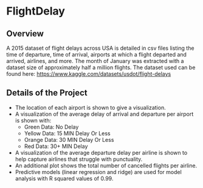 # FlightDelay

## Overview
A 2015 dataset of flight delays across USA is detailed in csv files listing the time of departure, time of arrival, airports at which a flight departed and arrived, airlines, and more. The month of January was extracted with a dataset size of approximately half a million flights. The dataset used can be found here: https://www.kaggle.com/datasets/usdot/flight-delays

## Details of the Project
* The location of each airport is shown to give a visualization.
* A visualization of the average delay of arrival and departure per airport is shown with:
  * Green Data: No Delay
  * Yellow Data: 15 MIN Delay Or Less
  * Orange Data: 30 MIN Delay Or Less
  * Red Data: 30+ MIN Delay
* A visualization of the average departure delay per airline is shown to help capture airlines that struggle with punctuality.
* An additional plot shows the total number of cancelled flights per airline.
* Predictive models (linear regression and ridge) are used for model analysis with R squared values of 0.99.

